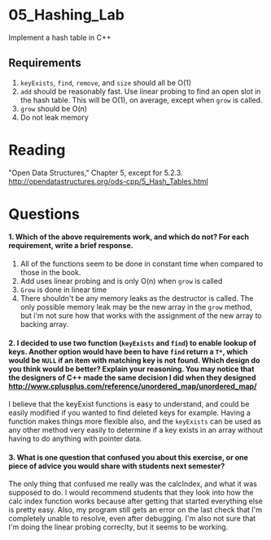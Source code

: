 05_Hashing_Lab
==============

Implement a hash table in C++

Requirements
------------

1. `keyExists`, `find`, `remove`, and `size` should all be O(1)
2. `add` should be reasonably fast. Use linear probing to find an open slot in the hash table. This will be O(1), on average, except when `grow` is called.
3. `grow` should be O(n)
4. Do not leak memory


Reading
=======
"Open Data Structures," Chapter 5, except for 5.2.3. http://opendatastructures.org/ods-cpp/5_Hash_Tables.html

Questions
=========

#### 1. Which of the above requirements work, and which do not? For each requirement, write a brief response.

1. All of the functions seem to be done in constant time when compared to those in the book.
2. Add uses linear probing and is only O(n) when `grow` is called
3. `Grow` is done in linear time
4. There shouldn't be any memory leaks as the destructor is called. The only possible memory leak may be the new array in the `grow` method, but i'm not sure how that works with the assignment of the new array to backing array.

#### 2. I decided to use two function (`keyExists` and `find`) to enable lookup of keys. Another option would have been to have `find` return a `T*`, which would be `NULL` if an item with matching key is not found. Which design do you think would be better? Explain your reasoning. You may notice that the designers of C++ made the same decision I did when they designed http://www.cplusplus.com/reference/unordered_map/unordered_map/

I believe that the keyExist functions is easy to understand, and could be easily modified if you wanted to find deleted keys for example. Having a function makes things more flexible also, and the `keyExists` can be used as any other method very easily to determine if a key exists in an array without having to do anything with pointer data. 

#### 3. What is one question that confused you about this exercise, or one piece of advice you would share with students next semester?

The only thing that confused me really was the calcIndex, and what it was supposed to do. I would recommend students that they look into how the calc index function works because after getting that started everything else is pretty easy. Also, my program still gets an error on the last check that I'm completely unable to resolve, even after debugging. I'm also not sure that I'm doing the linear probing correclty, but it seems to be working. 
